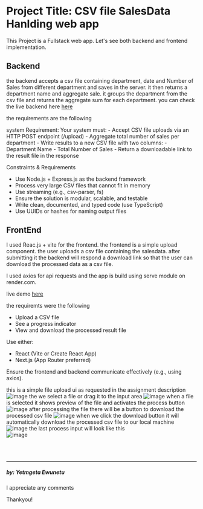 <h1>
  Project Title: CSV file SalesData Hanlding web app 
</h1> 

This Project is a Fullstack web app. Let's see both backend and frontend implementation.

<h2>Backend</h2>
the backend accepts a csv file containing department, date and Number of Sales from different department and saves in the server. it then returns a department name and aggregate sale.
it groups the department from the csv file and returns the aggregate sum for each department. 
you can check the live backend here <a href="https://sales-csv-processor-backend.onrender.com" target="_blank">here</a>

the requirements are the following

system Requirement:
      Your system must:
      - Accept CSV file uploads via an HTTP POST endpoint (/upload)
      - Aggregate total number of sales per department
      - Write results to a new CSV file with two columns:
          - Department Name
          - Total Number of Sales
      - Return a downloadable link to the result file in the response

Constraints & Requirements
- Use Node.js + Express.js as the backend framework
- Process very large CSV files that cannot fit in memory
- Use streaming (e.g., csv-parser, fs)
- Ensure the solution is modular, scalable, and testable
- Write clean, documented, and typed code (use TypeScript)
- Use UUIDs or hashes for naming output files

<h2>FrontEnd</h2>
I used Reac.js + vite for the frontend. the frontend is a simple upload component. the user uploads a csv file containing the salesdata. 
after submitting it the backend will respond a download link so that the user can download the processed data as a csv file.

I used axios for api requests and the app is build using serve module on render.com.

live demo <a href="https://sales-csv-processor-frontend.onrender.com" target="_blanck"> here </a>

the requiremts were the following
- Upload a CSV file
- See a progress indicator
- View and download the processed result file

Use either:
- React (Vite or Create React App)
- Next.js (App Router preferred)

Ensure the frontend and backend communicate effectively (e.g., using axios).

this is a simple file upload ui as requested in the assignment description
![image](https://github.com/user-attachments/assets/8e5697e7-b44c-4a8d-8483-840b1cadd29e)
the we select a file or drag it to the input area
![image](https://github.com/user-attachments/assets/7c931d7f-6763-43cc-b9f2-0d6e96d6ac4b)
when a file is selected it shows preview of the file and activates the process button
![image](https://github.com/user-attachments/assets/a7470f58-5fc7-45a5-8872-105b73efe891)
after processing the file there will be a button to download the processed csv file
![image](https://github.com/user-attachments/assets/8402acd0-0b44-4d4f-aa40-45d82c3633db)
when we click the download button it will automatically download the processed csv file to our local machine
![image](https://github.com/user-attachments/assets/e00c21ad-abba-4708-bf60-1f97fb72a190)
the last process input will look like this <br />
![image](https://github.com/user-attachments/assets/2fa325cf-b87c-4812-a7a3-0c192a60b081)

<br /> <br />
<hr />
<h5>by: Yetmgeta Ewunetu</h5>
<p>I appreciate any comments</p>
Thankyou!
